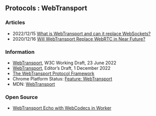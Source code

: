 ## Protocols : WebTransport



### Articles
- 2022/12/15 [What is WebTransport and can it replace WebSockets?](https://ably.com/blog/can-webtransport-replace-websockets)
- 2020/12/16 [Will WebTransport Replace WebRTC in Near Future?](https://blog.bitsrc.io/will-webtransport-replace-webrtc-in-near-future-436c4f7f3484)


### Information
- [WebTransport](https://www.w3.org/TR/webtransport/), W3C Working Draft, 23 June 2022
- [WebTransport](https://w3c.github.io/webtransport/), Editor’s Draft, 1 December 2022
- [ The WebTransport Protocol Framework](https://datatracker.ietf.org/doc/draft-ietf-webtrans-overview/)
- Chrome Platform Status: [Feature: WebTransport](https://chromestatus.com/feature/4854144902889472)
- MDN: [WebTransport](https://developer.mozilla.org/en-US/docs/Web/API/WebTransport)


### Open Source
- [WebTransport Echo with WebCodecs in Worker](https://webrtc.internaut.com/wc/wtSender2/)
